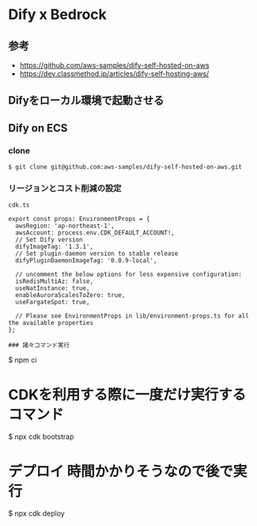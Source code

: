 # Dify x Bedrock

## 参考

- https://github.com/aws-samples/dify-self-hosted-on-aws
- https://dev.classmethod.jp/articles/dify-self-hosting-aws/

## Difyをローカル環境で起動させる




## Dify on ECS

### clone

```
$ git clone git@github.com:aws-samples/dify-self-hosted-on-aws.git
```

### リージョンとコスト削減の設定

`cdk.ts`
```
export const props: EnvironmentProps = {
  awsRegion: 'ap-northeast-1',
  awsAccount: process.env.CDK_DEFAULT_ACCOUNT!,
  // Set Dify version
  difyImageTag: '1.3.1',
  // Set plugin-daemon version to stable release
  difyPluginDaemonImageTag: '0.0.9-local',

  // uncomment the below options for less expensive configuration:
  isRedisMultiAz: false,
  useNatInstance: true,
  enableAuroraScalesToZero: true,
  useFargateSpot: true,

  // Please see EnvironmentProps in lib/environment-props.ts for all the available properties
};

### 諸々コマンド実行

```
$ npm ci
# CDKを利用する際に一度だけ実行するコマンド
$ npx cdk bootstrap
# デプロイ 時間かかりそうなので後で実行
$ npx cdk deploy
```


```

##
